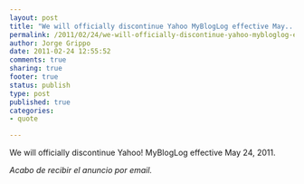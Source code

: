 ```yaml
--- 
layout: post
title: "We will officially discontinue Yahoo MyBlogLog effective May..."
permalink: /2011/02/24/we-will-officially-discontinue-yahoo-mybloglog-effective-may/
author: Jorge Grippo
date: 2011-02-24 12:55:52
comments: true
sharing: true
footer: true
status: publish
type: post
published: true
categories: 
- quote

---
```

<!-- 172 -->
<p>We will officially discontinue Yahoo! MyBlogLog effective May 24, 2011.</p><cite>Acabo de recibir el anuncio por email.</cite>

